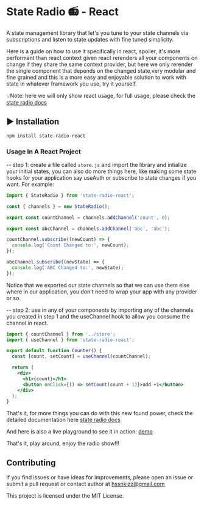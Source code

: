 # State Radio 📻 - React

A state management library that let's you tune to your state channels via subscriptions and listen to state updates with fine tuned simplicity.

Here is a guide on how to use it specifically in react, spoiler, it's more performant than react context given react rerenders all your components on change if they share the same context provider, but here we only rerender the single component that depends on the changed state,very modular and fine grained and this is a more easy and enjoyable solution to work with state in whatever framework you use, try it yourself.

💡Note: here we will only show react usage, for full usage, please check the [state radio docs](https://github.com/Hussseinkizz/state-radio)

## ▶️ Installation

```bash
npm install state-radio-react
```

### Usage In A React Project

-- step 1: create a file called `store.js` and import the library and intialize your initial states, you can also do more things here, like making some state hooks for your application say useAuth or subscribe to state changes if you want. For example:

``` jsx
import { StateRadio } from 'state-radio-react';

const { channels } = new StateRadio();

export const countChannel = channels.addChannel('count', 0);

export const abcChannel = channels.addChannel('abc', 'abc');

countChannel.subscribe((newCount) => {
  console.log('Count Changed to:', newCount);
});

abcChannel.subscribe((newState) => {
  console.log('ABC Changed to:', newState);
});

```

Notice that we exported our state channels so that we can use them else where in our application, you don't need to wrap your app with any provider or so.

-- step 2: use in any of your components by importing any of the channels you created in step 1 and the useChannel hook to allow you consume the channel in react.

``` jsx
import { countChannel } from '../store';
import { useChannel } from 'state-radio-react';

export default function Counter() {
  const [count, setCount] = useChannel(countChannel);

  return (
    <div>
      <h1>{count}</h1>
      <button onClick={() => setCount(count + 1)}>add +1</button>
    </div>
  );
}

```

That's it, for more things you can do with this new found power, check the detailed documentation here [state radio docs](https://github.com/Hussseinkizz/state-radio)

And here is also a live playground to see it in action: [demo](foo)

That's it, play around, enjoy the radio show!!!

## Contributing

If you find issues or have ideas for improvements, please open an issue or submit a pull request or contact author at [hssnkizz@gmail.com]('hssnkizz@gmail.com')

This project is licensed under the MIT License.
